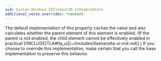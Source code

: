 ```yaml
---
uid: System.Windows.UIElement3D.IsEnabledCore
additional_notes.overrides: *content
---
```


<p>The default implementation of this property caches the value and also calculates whether the parent element of this element is enabled. (If the parent is not enabled, the child element cannot be effectively enabled in practical [!INCLUDE[TLA#tla_ui](~/includes/tlasharptla-ui-md.md)].) If you choose to override this implementation, make certain that you call the base implementation to preserve this behavior.</p>


